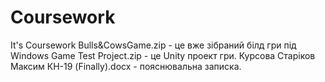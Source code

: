 # Coursework
It's  Coursework
Bulls&CowsGame.zip - це вже зібраний білд гри під Windows
Game Test Project.zip - це Unity проект гри.
Курсова Старіков Максим КН-19 (Finally).docx - пояснювальна записка.
